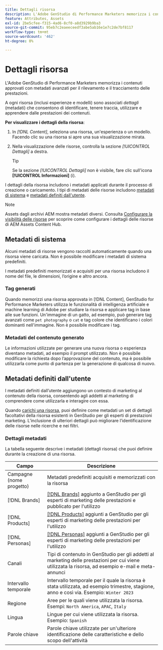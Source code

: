 ```yaml
---
title: Dettagli risorsa
description: L'Adobe GenStudio di Performance Marketers memorizza i contenuti approvati con metadati avanzati per la ricercabilità e il tracciamento delle prestazioni.
feature: Attributes, Assets
exl-id: 2be5cfee-f315-4ad6-8cf0-a8d3929b9ba3
source-git-commit: 95eb7c2eaeeceedf3abe5ab16e1e7c2de7bf8117
workflow-type: tm+mt
source-wordcount: '462'
ht-degree: 0%

---
```


# Dettagli risorsa

L&#39;Adobe GenStudio di Performance Marketers memorizza i contenuti approvati con metadati avanzati per il rilevamento e il tracciamento delle prestazioni.

A ogni risorsa (inclusi esperienze e modelli) sono associati _dettagli_ (metadati) che consentono di identificare, tenere traccia, utilizzare e apprendere dalle prestazioni dei contenuti.

**Per visualizzare i dettagli della risorsa**:

1. In _[!DNL Content]_, seleziona una risorsa, un&#39;esperienza o un modello. Facendo clic su una risorsa si apre una sua visualizzazione mirata.

1. Nella visualizzazione delle risorse, controlla la sezione _[!UICONTROL Dettagli]_ a destra.

   >[!TIP]
   >
   >Se la sezione _[!UICONTROL Dettagli]_ non è visibile, fare clic sull&#39;icona **[!UICONTROL Informazioni]** (i).

I dettagli della risorsa includono i metadati applicati durante il processo di creazione o caricamento. I tipi di metadati delle risorse includono [metadati di sistema](#system-metadata) e [metadati definiti dall&#39;utente](#user-defined-metadata).

>[!NOTE]
>
>Assets dagli archivi AEM mostra metadati diversi. Consulta [Configurare la visibilità delle risorse](connect-aem-repo.md#step-4-configure-asset-visibility) per scoprire come configurare i dettagli delle risorse di AEM Assets Content Hub.

## Metadati di sistema

Alcuni metadati di risorse vengono raccolti automaticamente quando una risorsa viene caricata. Non è possibile modificare i metadati di sistema predefiniti.

I metadati predefiniti memorizzati e acquisiti per una risorsa includono il nome del file, le dimensioni, l’origine e altro ancora.

### Tag generati

Quando memorizzi una risorsa approvata in [!DNL Content], GenStudio for Performance Marketers utilizza le funzionalità di intelligenza artificiale e machine learning di Adobe per studiare la risorsa e applicare tag in base alle sue funzioni. Un&#39;immagine di un gatto, ad esempio, può generare tag avanzati come `pet photography` o `cat` e tag colore che identificano i colori dominanti nell&#39;immagine. Non è possibile modificare i tag.

### Metadati del contenuto generato

Le informazioni utilizzate per generare una nuova risorsa o esperienza diventano metadati, ad esempio il prompt utilizzato. Non è possibile modificare la richiesta dopo l’approvazione del contenuto, ma è possibile utilizzarla come punto di partenza per la generazione di qualcosa di nuovo.

## Metadati definiti dall&#39;utente

I metadati definiti dall’utente aggiungono un contesto di marketing al contenuto della risorsa, consentendo agli addetti al marketing di comprendere come utilizzarla e interagire con essa.

Quando [carichi una risorsa](/help/user-guide/content/manage-assets.md#add-assets), puoi definire come metadati un set di dettagli facoltativi della risorsa esistenti in GenStudio per gli esperti di prestazioni marketing. L’inclusione di ulteriori dettagli può migliorare l’identificazione delle risorse nelle ricerche e nei filtri.

### Dettagli metadati

La tabella seguente descrive i metadati (dettagli risorsa) che puoi definire durante la creazione di una risorsa.

| Campo | Descrizione |
| ------------- | ----------- |
| Campagne (nome progetto) | Metadati predefiniti acquisiti e memorizzati con la risorsa |
| [!DNL Brands] | [[!DNL Brands]](/help/user-guide/guidelines/brands.md) aggiunto a GenStudio per gli esperti di marketing delle prestazioni e pubblicato per l&#39;utilizzo |
| [!DNL Products] | [[!DNL Products]](/help/user-guide/guidelines/products.md) aggiunti a GenStudio per gli esperti di marketing delle prestazioni per l&#39;utilizzo |
| [!DNL Personas] | [[!DNL Personas]](/help/user-guide/guidelines/personas.md) aggiunti a GenStudio per gli esperti di marketing delle prestazioni per l&#39;utilizzo |
| Canali | Tipi di contenuto in GenStudio per gli addetti al marketing delle prestazioni per cui viene utilizzata la risorsa, ad esempio e-mail e meta-annunci |
| Intervallo temporale | Intervallo temporale per il quale la risorsa è stata utilizzata, ad esempio trimestre, stagione, anno e così via. Esempio: `Winter 2023` |
| Regione | Aree per le quali viene utilizzata la risorsa. Esempi: `North America`, `APAC`, `Italy` |
| Lingua | Lingue per cui viene utilizzata la risorsa. Esempio: `Spanish` |
| Parole chiave | Parole chiave utilizzate per un&#39;ulteriore identificazione delle caratteristiche e dello scopo dell&#39;attività |

<!-- ## History

Expand the _[!UICONTROL History]_ section to view a timeline of approvals and activity.

list other activity, show screenshot?
-->
